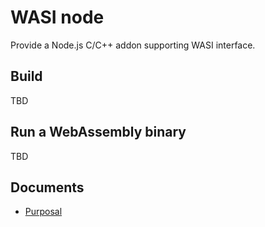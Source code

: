 # WASI node

Provide a Node.js C/C++ addon supporting WASI interface.

## Build

TBD

## Run a WebAssembly binary

TBD

## Documents

* [Purposal](docs/Purposal.md)
